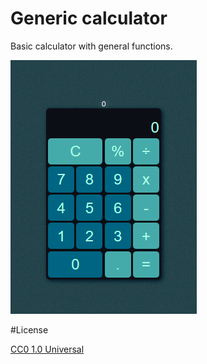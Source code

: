 # Generic calculator

Basic calculator with general functions.

![Calculator Screenshot](src/img/screenshot.png)

#License

[CC0 1.0 Universal](https://creativecommons.org/publicdomain/zero/1.0/)
